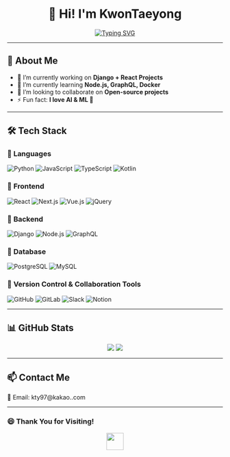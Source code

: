 
<h1 align="center">👋 Hi! I'm KwonTaeyong</h1>

<p align="center">
  <a href="https://github.com/KwonTaeyong">
    <img src="https://readme-typing-svg.herokuapp.com?font=Fira+Code&pause=1000&color=0E75B6&center=true&width=435&lines=Full-Stack+Developer;Python+%26+Django+Enthusiast;React+%26+Node.js+Lover" alt="Typing SVG" />
  </a>
</p>

---

## 🚀 **About Me**
- 🔭 I’m currently working on **Django + React Projects**
- 🌱 I’m currently learning **Node.js, GraphQL, Docker**
- 👯 I’m looking to collaborate on **Open-source projects**
- ⚡ Fun fact: **I love AI & ML 🤖**

---

## 🛠 **Tech Stack**

### 📍 **Languages**
![Python](https://img.shields.io/badge/Python-3776AB?style=flat&logo=python&logoColor=white)
![JavaScript](https://img.shields.io/badge/JavaScript-F7DF1E?style=flat&logo=javascript&logoColor=black)
![TypeScript](https://img.shields.io/badge/TypeScript-3178C6?style=flat&logo=typescript&logoColor=white)
![Kotlin](https://img.shields.io/badge/Kotlin-0095D5?style=flat&logo=kotlin&logoColor=white)

### 📍 **Frontend**
![React](https://img.shields.io/badge/React-61DAFB?style=flat&logo=react&logoColor=black)
![Next.js](https://img.shields.io/badge/Next.js-91AAFB?style=flat&logo=next.js&logoColor=black)
![Vue.js](https://img.shields.io/badge/Vue.js-4FC08D?style=flat&logo=vue.js&logoColor=white)
![jQuery](https://img.shields.io/badge/jQuery-0769AD?style=flat&logo=jquery&logoColor=white)

### 📍 **Backend**
![Django](https://img.shields.io/badge/Django-092E20?style=flat&logo=django&logoColor=white)
![Node.js](https://img.shields.io/badge/Node.js-339933?style=flat&logo=node.js&logoColor=white)
![GraphQL](https://img.shields.io/badge/GraphQL-E10098?style=flat&logo=graphql&logoColor=white)

### 📍 **Database**
![PostgreSQL](https://img.shields.io/badge/PostgreSQL-316192?style=flat&logo=postgresql&logoColor=white)
![MySQL](https://img.shields.io/badge/MySQL-4479A1?style=flat&logo=mysql&logoColor=white)

### 📍 **Version Control & Collaboration Tools**
![GitHub](https://img.shields.io/badge/GitHub-181717?style=flat&logo=github&logoColor=white)
![GitLab](https://img.shields.io/badge/GitLab-FC6D26?style=flat&logo=gitlab&logoColor=white)
![Slack](https://img.shields.io/badge/Slack-4A154B?style=flat&logo=slack&logoColor=white)
![Notion](https://img.shields.io/badge/Notion-000000?style=flat&logo=notion&logoColor=white)

---

## 📊 **GitHub Stats**
<p align="center">
  <img src="https://github-readme-stats.vercel.app/api?username=KwonTaeyong&show_icons=true&theme=radical&count_private=true" />
  <img src="https://github-readme-stats.vercel.app/api/top-langs/?username=KwonTaeyong&layout=compact&theme=radical" />
</p>

---

## 📫 **Contact Me**
📧 Email: kty97@kakao..com  

---

### 😄 **Thank You for Visiting!**  
<p align="center">
  <img src="https://media.giphy.com/media/hvRJCLFzcasrR4ia7z/giphy.gif" width="40px" />
</p>
